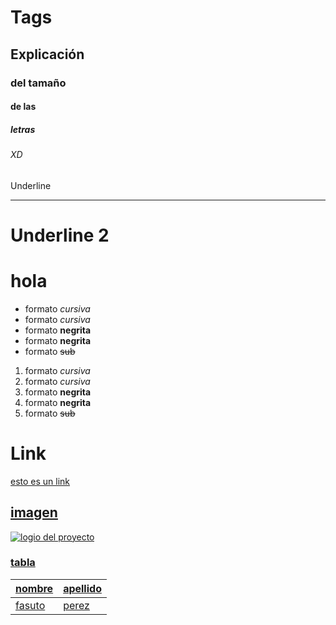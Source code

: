 # Tags
## Explicación
### del tamaño
#### de las 
##### letras
###### XD
Underline
_________
Underline 2
===========
# hola
- formato *cursiva*
- formato _cursiva_
- formato **negrita**
- formato __negrita__
- formato ~~sub~~
1. formato *cursiva*
2. formato _cursiva_
3. formato **negrita**
4. formato __negrita__
5. formato ~~sub~~
# Link
<a href="https://www.google.com/">esto es un link
## imagen
![logio del proyecto](https://www.pinterest.com.mx/pin/851461873294891888/¿w=1600&h=900)
### tabla
|nombre|apellido|
|------|--------|
|fasuto|perez|

